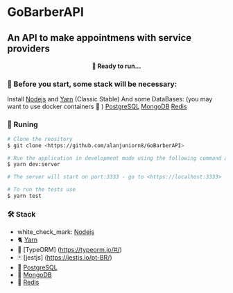 # GoBarberAPI

## An API to make appointmens with service providers

<h4 align="center"> 
  🚀 Ready to run...
</h4>

### 🚧 Before you start, some stack will be necessary:

Install [Nodejs](https://nodejs.org/en/) and [Yarn](https://classic.yarnpkg.com/lang/en/) (Classic Stable)
And some DataBases: (you may want to use docker containers :whale: ) 
 [PostgreSQL](https://www.postgresql.org/)
 [MongoDB](https://www.mongodb.com/)
 [Redis](https://redis.io/)

### :runner: Runing

```bash
# Clone the reository
$ git clone <https://github.com/alanjuniorn8/GoBarberAPI>

# Run the application in development mode using the following command at rootDir
$ yarn dev:server

# The server will start on port:3333 - go to <https://localhost:3333>

# To run the tests use
$ yarn test

```

### 🛠 Stack

- white_check_mark: [Nodejs](https://nodejs.org/en/) 
- :cat2: [Yarn](https://classic.yarnpkg.com/lang/en/)
- :bookmark_tabs: [TypeORM] (https://typeorm.io/#/)
- :black_joker: [jestjs] (https://jestjs.io/pt-BR/)
- :elephant: [PostgreSQL](https://www.postgresql.org/)
- :herb: [MongoDB](https://www.mongodb.com/)
- :small_red_triangle: [Redis](https://redis.io/)

